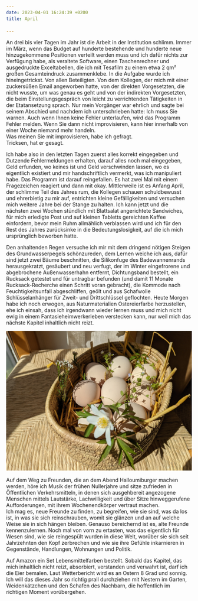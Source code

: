 ```yaml
---
date: 2023-04-01 16:24:39 +0200
title: April

---
```

An drei bis vier Tagen im Jahr ist die Arbeit in der Institution schlimm. Immer im März, wenn das Budget auf hunderte bestehende und hunderte neue hinzugekommene Positionen verteilt werden muss und ich dafür nichts zur Verfügung habe, als veraltete Software, einen Taschenrechner und ausgedruckte Exceltabellen, die ich mit Tesafilm zu einem etwa 2 qm² großen Gesamteindruck zusammenklebe. In die Aufgabe wurde ich hineingetrickst. Von allen Beteiligten. Von dem Kollegen, der mich mit einer zuckersüßen Email angeworben hatte, von der direkten Vorgesetzten, die nicht wusste, um was genau es geht und von der indirekten Vorgesetzten, die beim Einstellungsgespräch von leicht zu verrichtenden Tätigkeiten in der Etatansetzung sprach. Nur mein Vorgänger war ehrlich und sagte bei seinem Abschied und nachdem ich unterschrieben hatte: Ich muss Sie warnen. Auch wenn Ihnen keine Fehler unterlaufen, wird das Programm Fehler melden. Wenn Sie dann nicht improvisieren, kann hier innerhalb von einer Woche niemand mehr handeln.  
Was meinen Sie mit improvisieren, habe ich gefragt.  
Tricksen, hat er gesagt.

Ich habe also in den letzten Tagen zuerst alles korrekt eingegeben und Dutzende Fehlermeldungen erhalten, darauf alles noch mal eingegeben, Geld erfunden, wo keines ist und Geld verschwinden lassen, wo es eigentlich existiert und mir handschriftlich vermerkt, was ich manipuliert habe. Das Programm ist darauf reingefallen. Es hat zwei Mal mit einem Fragezeichen reagiert und dann mit okay. Mittlerweile ist es Anfang April, der schlimme Teil des Jahres rum, die Kollegen schauen schuldbewusst und ehrerbietig zu mir auf, entrichten kleine Gefälligkeiten und versuchen mich weitere Jahre bei der Stange zu halten. Ich kann jetzt und die nächsten zwei Wochen stündlich mit Blattsalat angerichtete Sandwiches, für mich erledigte Post und auf kleinen Tabletts gereichten Kaffee einfordern, bevor mein Ruhm allmählich verblassen wird und ich für den Rest des Jahres zurücksinke in die Bedeutungslosigkeit, auf die ich mich ursprünglich beworben hatte.

Den anhaltenden Regen versuche ich mir mit dem dringend nötigen Steigen des Grundwasserpegels schönzureden, dem Lernen weiche ich aus, dafür sind jetzt zwei Bäume beschnitten, die Silikonfuge des Badewannenrands herausgekratzt, gesäubert und neu verfugt, der im Winter eingefrorene und abgebrochene Außenwasserhahn entfernt, Dichtungsband bestellt, ein Rucksack getestet und für untragbar befunden (und damit 11 Monate Rucksack-Recherche einen Schritt voran gebracht), die Kommode nach Feuchtigkeitsunfall abgeschliffen, geölt und aus Schafwolle Schlüsselanhänger für Zweit- und Drittschlüssel geflochten. Heute Morgen habe ich noch erwogen, aus Naturmaterialien Ostereierfarbe herzustellen, ehe ich einsah, dass ich irgendwann wieder lernen muss und mich nicht ewig in einem Fantasieheimwerkerleben verstecken kann, nur weil mich das nächste Kapitel inhaltlich nicht reizt.

![](/uploads/ostern-3.jpg)

Auf dem Weg zu Freunden, die an dem Abend Halloumiburger machen werden, höre ich Musik der frühen Nullerjahre und sitze zufrieden in Öffentlichen Verkehrsmitteln, in denen sich ausgehbereit angezogene Menschen mittels Lautstärke, Lachwilligkeit und über Sitze hinweggerufene Aufforderungen, mit ihrem Wochenendkörper vertraut machen.  
Ich mag es, neue Freunde zu finden, zu begreifen, wie sie sind, was da los ist, in was sie sich reinschrauben, womit sie glänzen und an auf welche Weise sie in sich hängen bleiben. Genauso bereichernd ist es, alte Freunde kennenzulernen. Noch mal von vorn zu ertasten, was das eigentlich für Wesen sind, wie sie reingespült wurden in diese Welt, worüber sie sich seit Jahrzehnten den Kopf zerbrechen und wie sie ihre Gefühle inkarnieren in Gegenstände, Handlungen, Wohnungen und Politik.

Auf Amazon ein Set Lebensmittelfarben bestellt. Sobald das Kapitel, das mich inhaltlich nicht reizt, absorbiert, verstanden und verwahrt ist, darf ich die Eier bemalen. Laut Wetterbericht wird es an Ostern 8 Grad und sonnig. Ich will das dieses Jahr so richtig prall durchziehen mit Nestern im Garten, Weidenkätzchen und den Schafen des Nachbarn, die hoffentlich im richtigen Moment vorübergehen.